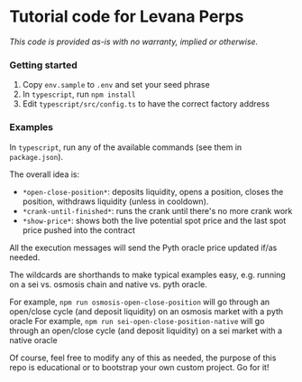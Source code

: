 # Tutorial code for Levana Perps

*This code is provided as-is with no warranty, implied or otherwise.*

### Getting started

1. Copy `env.sample` to `.env` and set your seed phrase
2. In `typescript`, run `npm install`
3. Edit `typescript/src/config.ts` to have the correct factory address

### Examples 

In `typescript`, run any of the available commands (see them in `package.json`).

The overall idea is:

* `*open-close-position*`: deposits liquidity, opens a position, closes the position, withdraws liquidity (unless in cooldown).
* `*crank-until-finished*`: runs the crank until there's no more crank work
* `*show-price*`: shows both the live potential spot price and the last spot price pushed into the contract

All the execution messages will send the Pyth oracle price updated if/as needed.

The wildcards are shorthands to make typical examples easy, e.g. running on a sei vs. osmosis chain and native vs. pyth oracle.

For example, `npm run osmosis-open-close-position` will go through an open/close cycle (and deposit liquidity) on an osmosis market with a pyth oracle
For example, `npm run sei-open-close-position-native` will go through an open/close cycle (and deposit liquidity) on a sei market with a native oracle

Of course, feel free to modify any of this as needed, the purpose of this repo is educational or to bootstrap your own custom project. Go for it!


